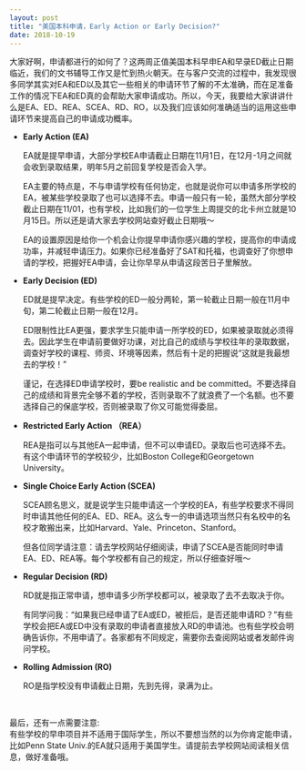 ```yaml
---
layout: post
title: "美国本科申请，Early Action or Early Decision?"
date: 2018-10-19
---
```


大家好啊，申请都进行的如何了？这两周正值美国本科早申EA和早录ED截止日期临近，我们的文书辅导工作又是忙到热火朝天。在与客户交流的过程中，我发现很多同学其实对EA和ED以及其它一些相关的申请环节了解的不太准确，而在足准备工作的情况下EA和ED真的会帮助大家申请成功。所以，今天，我要给大家讲讲什么是EA、ED、REA、SCEA、RD、RO，以及我们应该如何准确适当的运用这些申请环节来提高自己的申请成功概率。

+ **Early Action (EA)**

  EA就是提早申请，大部分学校EA申请截止日期在11月1日，在12月-1月之间就会收到录取结果，明年5月之前回复学校是否会入学。

  EA主要的特点是，不与申请学校有任何协定，也就是说你可以申请多所学校的EA，被某些学校录取了也可以选择不去。申请一般只有一轮，虽然大部分学校截止日期在11/01，也有学校，比如我们的一位学生上周提交的北卡州立就是10月15日。所以还是请大家去学校网站查好截止日期哦～

  EA的设置原因是给你一个机会让你提早申请你感兴趣的学校，提高你的申请成功率，并减轻申请压力。如果你已经准备好了SAT和托福，也调查好了你想申请的学校，把握好EA申请，会让你早早从申请这段苦日子里解放。

+ **Early Decision (ED)**

  ED就是提早决定。有些学校的ED一般分两轮，第一轮截止日期一般在11月中旬，第二轮截止日期一般在12月。

  ED限制性比EA更强，要求学生只能申请一所学校的ED，如果被录取就必须得去。因此学生在申请前要做好功课，对比自己的成绩与学校往年的录取数据，调查好学校的课程、师资、环境等因素，然后有十足的把握说“这就是我最想去的学校！”

  谨记，在选择ED申请学校时，要be realistic and be committed。不要选择自己的成绩和背景完全够不着的学校，否则录取不了就浪费了一个名额。也不要选择自己的保底学校，否则被录取了你又可能觉得委屈。

+ **Restricted Early Action （REA）**

  REA是指可以与其他EA一起申请，但不可以申请ED。录取后也可选择不去。有这个申请环节的学校较少，比如Boston College和Georgetown University。

+ **Single Choice Early Action (SCEA)**

  SCEA顾名思义，就是说学生只能申请这一个学校的EA，有些学校要求不得同时申请其他任何的EA、ED、REA。这么专一的申请选项当然只有名校中的名校才敢搬出来，比如Harvard、Yale、Princeton、Stanford。

  但各位同学请注意：请去学校网站仔细阅读，申请了SCEA是否能同时申请EA、ED、REA等。每个学校都有自己的规定，所以仔细查好哦～

+ **Regular Decision (RD)**

  RD就是指正常申请，想申请多少所学校都可以，被录取了去不去取决于你。

  有同学问我：“如果我已经申请了EA或ED，被拒后，是否还能申请RD？”有些学校会把EA或ED中没有录取的申请者直接放入RD的申请池。也有些学校会明确告诉你，不用申请了。各家都有不同规定，需要你去查阅网站或者发邮件询问学校。

+ **Rolling Admission (RO)**

  RO是指学校没有申请截止日期，先到先得，录满为止。

<br>

最后，还有一点需要注意:  
有些学校的早申项目并不适用于国际学生，所以不要想当然的以为你肯定能申请，比如Penn State Univ.的EA就只适用于美国学生。请提前去学校网站阅读相关信息，做好准备哦。
